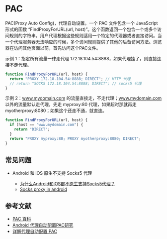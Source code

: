 # PAC

PAC(Proxy Auto Config)，代理自动设置。一个 PAC 文件包含一个 JavaScript 形式的函数 “FindProxyForURL(url, host)”。这个函数返回一个包含一个或多个访问规则的字符串。用户代理根据这些规则适用一个特定的代理器或者直接访问。当一个代理服务器无法响应的时候，多个访问规则提供了其他的后备访问方法。浏览器在访问其他页面以前，首先访问这个PAC文件。

示例 1：指定所有流量一律走代理 172.18.104.54:8888，如果代理挂了，则直接连接不走代理。

```js
function FindProxyForURL(url, host) {
  return "PROXY 172.18.104.54:8888; DIRECT"; // HTTP 代理
  // return "SOCKS 172.18.104.54:8888; DIRECT"; // socks5 代理
}
```

示例 2：www.mydomain.com 的流量直接走，不走代理；www.mydomain.com 以外的流量默认走代理，先走 myproxy:80 代理，如果超时那就再走 myotherproxy:8080；如果这个还走不通，就直连。

```js
function FindProxyForURL(url, host) {
  if (host == "www.mydomain.com") {
    return "DIRECT";
  }
  return "PROXY myproxy:80; PROXY myotherproxy:8080; DIRECT";
}
```

## 常见问题

- Android 和 iOS 原生不支持 Socks5 代理

    - [为什么Android和iOS都不原生支持Socks5代理？](https://www.zhihu.com/question/23857102)
    - [Socks proxy in android](https://stackoverflow.com/questions/18485807/socks-proxy-in-android)

## 参考文献

- [PAC 百科](https://zh.wikipedia.org/wiki/%E4%BB%A3%E7%90%86%E8%87%AA%E5%8A%A8%E9%85%8D%E7%BD%AE)
- [Android 代理自动配置PAC研究](https://juejin.im/post/5a93cfebf265da4e951908af)
- [详解代理自动配置 PAC](https://zhuanlan.zhihu.com/p/22166179)
